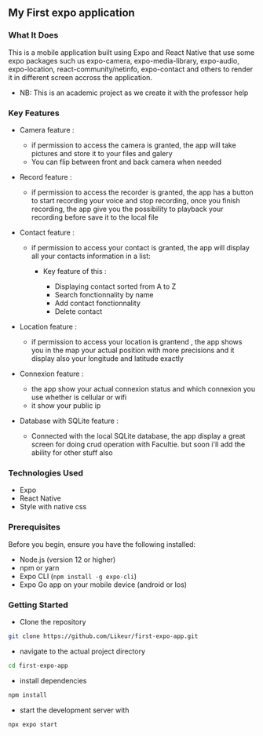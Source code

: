 ## My First expo application

### What It Does
This is a mobile application built using Expo and React Native that use some expo packages such us expo-camera, expo-media-library, expo-audio, expo-location, react-community/netinfo, expo-contact and others to render it in different screen accross the application.

- NB: This is an academic project as we create it with the professor help

### Key Features
- Camera feature : 
    - if permission to access the camera is granted, the app will take pictures and store it to your files and galery
    - You can flip between front and back camera when needed

- Record feature : 
    - if permission to access the recorder is granted, the app has a button to start recording your voice and stop recording, once you finish recording, the app give you the possibility to playback your recording before save it to the local file

- Contact feature : 
    - if permission to access your contact is granted, the app will display all your contacts information in a list: 
        - Key feature of this : 
            
            * Displaying contact sorted from A to Z
            * Search fonctionnality by name
            * Add contact fonctionnality
            * Delete contact 
- Location feature : 
    - if permission to access your location is grantend , the app shows you in the map your actual position with more precisions and it display also your longitude and latitude exactly

- Connexion feature : 
    - the app show your actual connexion status and which connexion you use whether is cellular or wifi
    - it show your public ip

- Database with SQLite feature : 
    - Connected with the local SQLite database, the app display a great screen for doing crud operation with Facultie. but soon i'll add the ability for other stuff also


### Technologies Used
- Expo
- React Native
- Style with native css

### Prerequisites
Before you begin, ensure you have the following installed:
- Node.js (version 12 or higher)
- npm or yarn
- Expo CLI (`npm install -g expo-cli`)
- Expo Go app on your mobile device (android or Ios)

### Getting Started

* Clone the repository

```bash
git clone https://github.com/Likeur/first-expo-app.git
```

* navigate to the actual project directory

```bash
cd first-expo-app
```

* install dependencies

```bash
npm install
```


* start the development server with

```bash
npx expo start
```

